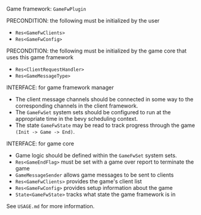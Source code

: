 Game framework: `GameFwPlugin`

PRECONDITION: the following must be initialized by the user
- `Res<GameFwClients>`
- `Res<GameFwConfig>`

PRECONDITION: the following must be initialized by the game core that uses this game framework
- `Res<ClientRequestHandler>`
- `Res<GameMessageType>`

INTERFACE: for game framework manager
- The client message channels should be connected in some way to the corresponding channels in the client framework.
- The `GameFwSet` system sets should be configured to run at the appropriate time in the bevy scheduling context.
- The state `GameFwState` may be read to track progress through the game `(Init -> Game -> End)`.

INTERFACE: for game core
- Game logic should be defined within the `GameFwSet` system sets.
- `Res<GameEndFlag>` must be set with a game over report to terminate the game
- `GameMessageSender` allows game messages to be sent to clients
- `Res<GameFwClients>` provides the game's client list
- `Res<GameFwConfig>` provides setup information about the game
- `State<GameFwState>` tracks what state the game framework is in

See `USAGE.md` for more information.

